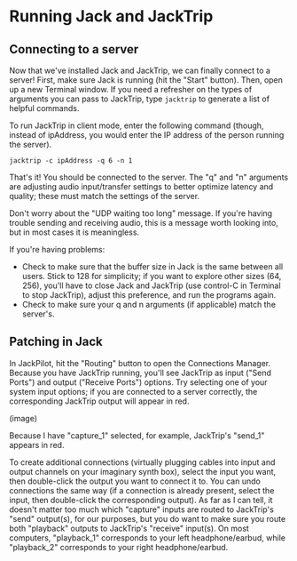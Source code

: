 # Running Jack and JackTrip
## Connecting to a server

Now that we've installed Jack and JackTrip, we can finally connect to a server! First, make sure Jack is running (hit the "Start" button). Then, open up a new Terminal window. If you need a refresher on the types of arguments you can pass to JackTrip, type `jacktrip` to generate a list of helpful commands.

To run JackTrip in client mode, enter the following command (though, instead of ipAddress, you would enter the IP address of the person running the server).
```
jacktrip -c ipAddress -q 6 -n 1
```
That's it! You should be connected to the server. The "q" and "n" arguments are adjusting audio input/transfer settings to better optimize latency and quality; these must match the settings of the server.

Don't worry about the "UDP waiting too long" message. If you're having trouble sending and receiving audio, this is a message worth looking into, but in most cases it is meaningless.

If you're having problems:
- Check to make sure that the buffer size in Jack is the same between all users. Stick to 128 for simplicity; if you want to explore other sizes (64, 256), you'll have to close Jack and JackTrip (use control-C in Terminal to stop JackTrip), adjust this preference, and run the programs again.
- Check to make sure your q and n arguments (if applicable) match the server's.

## Patching in Jack

In JackPilot, hit the "Routing" button to open the Connections Manager. Because you have JackTrip running, you'll see JackTrip as input ("Send Ports") and output ("Receive Ports") options. Try selecting one of your system input options; if you are connected to a server correctly, the corresponding JackTrip output will appear in red.

(image)

Because I have "capture_1" selected, for example, JackTrip's "send_1" appears in red. 

To create additional connections (virtually plugging cables into input and output channels on your imaginary synth box), select the input you want, then double-click the output you want to connect it to. You can undo connections the same way (if a connection is already present, select the input, then double-click the corresponding output). As far as I can tell, it doesn't matter too much which "capture" inputs are routed to JackTrip's "send" output(s), for our purposes, but you do want to make sure you route both "playback" outputs to JackTrip's "receive" input(s). On most computers, "playback_1" corresponds to your left headphone/earbud, while "playback_2" corresponds to your right headphone/earbud. 

